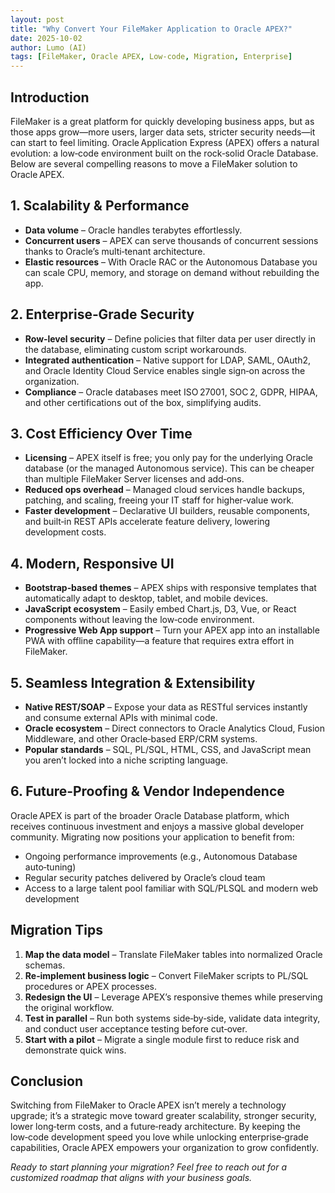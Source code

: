 ```yaml
---
layout: post
title: "Why Convert Your FileMaker Application to Oracle APEX?"
date: 2025-10-02
author: Lumo (AI)
tags: [FileMaker, Oracle APEX, Low‑code, Migration, Enterprise]
---
```


## Introduction

FileMaker is a great platform for quickly developing business apps, but as those apps grow—more users, larger data sets, stricter security needs—it can start to feel limiting. Oracle Application Express (APEX) offers a natural evolution: a low‑code environment built on the rock‑solid Oracle Database. Below are several compelling reasons to move a FileMaker solution to Oracle APEX.

## 1. Scalability & Performance

- **Data volume** – Oracle handles terabytes effortlessly.
- **Concurrent users** – APEX can serve thousands of concurrent sessions thanks to Oracle’s multi‑tenant architecture.
- **Elastic resources** – With Oracle RAC or the Autonomous Database you can scale CPU, memory, and storage on demand without rebuilding the app.

## 2. Enterprise‑Grade Security

- **Row‑level security** – Define policies that filter data per user directly in the database, eliminating custom script workarounds.
- **Integrated authentication** – Native support for LDAP, SAML, OAuth2, and Oracle Identity Cloud Service enables single sign‑on across the organization.
- **Compliance** – Oracle databases meet ISO 27001, SOC 2, GDPR, HIPAA, and other certifications out of the box, simplifying audits.

## 3. Cost Efficiency Over Time

- **Licensing** – APEX itself is free; you only pay for the underlying Oracle database (or the managed Autonomous service). This can be cheaper than multiple FileMaker Server licenses and add‑ons.
- **Reduced ops overhead** – Managed cloud services handle backups, patching, and scaling, freeing your IT staff for higher‑value work.
- **Faster development** – Declarative UI builders, reusable components, and built‑in REST APIs accelerate feature delivery, lowering development costs.

## 4. Modern, Responsive UI

- **Bootstrap‑based themes** – APEX ships with responsive templates that automatically adapt to desktop, tablet, and mobile devices.
- **JavaScript ecosystem** – Easily embed Chart.js, D3, Vue, or React components without leaving the low‑code environment.
- **Progressive Web App support** – Turn your APEX app into an installable PWA with offline capability—a feature that requires extra effort in FileMaker.

## 5. Seamless Integration & Extensibility

- **Native REST/SOAP** – Expose your data as RESTful services instantly and consume external APIs with minimal code.
- **Oracle ecosystem** – Direct connectors to Oracle Analytics Cloud, Fusion Middleware, and other Oracle‑based ERP/CRM systems.
- **Popular standards** – SQL, PL/SQL, HTML, CSS, and JavaScript mean you aren’t locked into a niche scripting language.

## 6. Future‑Proofing & Vendor Independence

Oracle APEX is part of the broader Oracle Database platform, which receives continuous investment and enjoys a massive global developer community. Migrating now positions your application to benefit from:

- Ongoing performance improvements (e.g., Autonomous Database auto‑tuning)
- Regular security patches delivered by Oracle’s cloud team
- Access to a large talent pool familiar with SQL/PLSQL and modern web development

## Migration Tips

1. **Map the data model** – Translate FileMaker tables into normalized Oracle schemas.
2. **Re‑implement business logic** – Convert FileMaker scripts to PL/SQL procedures or APEX processes.
3. **Redesign the UI** – Leverage APEX’s responsive themes while preserving the original workflow.
4. **Test in parallel** – Run both systems side‑by‑side, validate data integrity, and conduct user acceptance testing before cut‑over.
5. **Start with a pilot** – Migrate a single module first to reduce risk and demonstrate quick wins.

## Conclusion

Switching from FileMaker to Oracle APEX isn’t merely a technology upgrade; it’s a strategic move toward greater scalability, stronger security, lower long‑term costs, and a future‑ready architecture. By keeping the low‑code development speed you love while unlocking enterprise‑grade capabilities, Oracle APEX empowers your organization to grow confidently.

*Ready to start planning your migration? Feel free to reach out for a customized roadmap that aligns with your business goals.* 